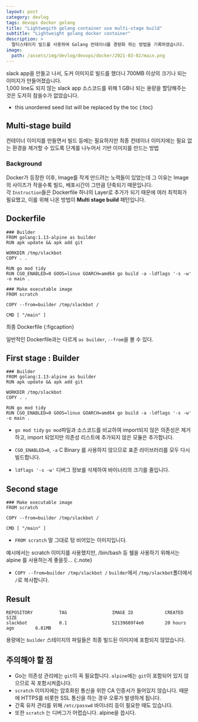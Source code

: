 ```yaml
---
layout: post
category: devlog
tags: devops docker golang
title: "Lightwegith golang container use multi-stage build"
subtitle: "Lightweight golang docker container"
description: >
  멀티스테이지 빌드를 사용하여 Golang 컨테이너를 경량화 하는 방법을 기록하였습니다.
image:
  path: /assets/img/devlog/devops/docker/2021-03-02/main.png
---
```


slack app을 만들고 나서, 도커 이미지로 빌드를 했더니 700MB 이상의 크기나 되는 이미지가 만들어졌습니다.<br>
1,000 line도 되지 않는 slack app 소스코드를 위해 1 GB나 되는 용량을 할당해주는 것은 도저히 참을수가 없었습니다.

<!--more-->

* this unordered seed list will be replaced by the toc
{:toc}

## Multi-stage build
컨테이너 이미지를 만들면서 빌드 등에는 필요하지만 최종 컨테이너 이미지에는 필요 없는 환경을 제거할 수 있도록 단계를 나누어서 기반 이미지를 만드는 방법<br>

### Background
Docker가 등장한 이후, Image를 작게 만드려는 노력들이 있었는데 그 이유는 Image 의 사이즈가 작을수록 빌드, 배포시간이 그만큼 단축되기 때문입니다.<br>
각 `Instruction`들은 Dockerfile 하나의 Layer로 추가가 되기 때문에 여러 최적화가 필요했고, 이를 위해 나온 방법이 **Multi stage build** 패턴입니다.

## Dockerfile
```shell
### Builder
FROM golang:1.13-alpine as builder
RUN apk update && apk add git

WORKDIR /tmp/slackbot
COPY . .

RUN go mod tidy
RUN CGO_ENABLED=0 GOOS=linux GOARCH=amd64 go build -a -ldflags '-s -w' -o main .

### Make executable image
FROM scratch

COPY --from=builder /tmp/slackbot /

CMD [ "/main" ]
```
최종 Dockerfile
{:figcaption}

일반적인 Dockerfile과는 다르게 `as builder`, `--from`을 볼 수 있다.

## First stage : Builder
```shell
### Builder
FROM golang:1.13-alpine as builder
RUN apk update && apk add git

WORKDIR /tmp/slackbot
COPY . .

RUN go mod tidy
RUN CGO_ENABLED=0 GOOS=linux GOARCH=amd64 go build -a -ldflags '-s -w' -o main .
```

- `go mod tidy`
`go mod`파일과 소스코드를 비교하여 import되지 않은 의존성은 제거하고, import 되었지만 의존성 리스트에 추가되지 않은 모듈은 추가합니다.<br>

- `CGO_ENABLED=0`, `-a`
C Binary 를 사용하지 않으므로 표준 라이브러리를 모두 다시 빌드합니다.<br>

- `ldflags '-s -w'`
디버그 정보를 삭제하여 바이너리의 크기를 줄입니다.

## Second stage
```shell
### Make executable image
FROM scratch

COPY --from=builder /tmp/slackbot /

CMD [ "/main" ]
```

- `FROM scratch`
말 그대로 텅 비어있는 이미지입니다.

예시에서는 scratch 이미지를 사용했지만, /bin/bash 등 쉘을 사용하기 위해서는 alpine 를 사용하는게 좋을듯...
{:.note}

- `COPY --from=builder /tmp/slackbot /`
`builder`에서 `/tmp/slackbot`폴더에서 `/`로 복사합니다.

## Result
```shell
REPOSITORY          TAG                 IMAGE ID            CREATED             SIZE
slackbot            0.1                 52139609f4e0        20 hours ago        6.81MB
```

용량에는 `builder` 스테이지의 파일들은 최종 빌드된 이미지에 포함되지 않았습니다.

## 주의해야 할 점
- Go는 의존성 관리에는 `git`이 꼭 필요합니다. `alpine`에는 `git`이 포함되어 있지 않으므로 꼭 포함시켜줍니다.
- `scratch` 이미지에는 암호화된 통신을 위한 CA 인증서가 들어있지 않습니다. 때문에 HTTPS를 비롯한 SSL 통신을 하는 경우 오류가 발생하게 됩니다.
- 간혹 유저 관리를 위해 `/etc/passwd` 바이너리 등이 필요한 때도 있습니다.
- 또한 `scratch` 는 디버그가 어렵습니다. alpine을 씁시다.